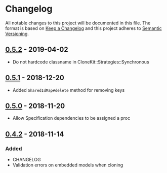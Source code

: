 # Changelog
All notable changes to this project will be documented in this file. The format is based on [Keep a Changelog](http://keepachangelog.com/en/1.0.0/)
and this project adheres to [Semantic Versioning](http://semver.org/spec/v2.0.0.html).

## [0.5.2](https://github.com/kapost/clone_kit/compare/v0.5.1...v0.5.2) - 2019-04-02
- Do not hardcode classname in CloneKit::Strategies::Synchronous

## [0.5.1](https://github.com/kapost/clone_kit/compare/v0.5.0...v0.5.1) - 2018-12-20
- Added `SharedIdMap#delete` method for removing keys

## [0.5.0](https://github.com/kapost/clone_kit/compare/v0.4.2...v0.5.0) - 2018-11-20
- Allow Specification dependencies to be assigned a proc

## [0.4.2](https://github.com/kapost/clone_kit/compare/v0.4.1...v0.4.2) - 2018-11-14
### Added
- CHANGELOG
- Validation errors on embedded models when cloning
